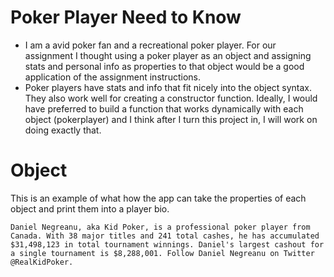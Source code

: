 # Poker Player Need to Know
- I am a avid poker fan and a recreational poker player. For our assignment I thought using a poker player as an object and assigning stats and personal info as properties to that object would be a good application of the assignment instructions.
- Poker players have stats and info that fit nicely into the object syntax. They also work well for creating a constructor function. Ideally, I would have preferred to build a function that works dynamically with each object (pokerplayer) and I think after I turn this project in, I will work on doing exactly that.

# Object
This is an example of what how the app can take the properties of each object and print them into a player bio.

```Daniel Negreanu, aka Kid Poker, is a professional poker player from Canada. With 38 major titles and 241 total cashes, he has accumulated $31,498,123 in total tournament winnings. Daniel's largest cashout for a single tournament is $8,288,001. Follow Daniel Negreanu on Twitter @RealKidPoker.```
